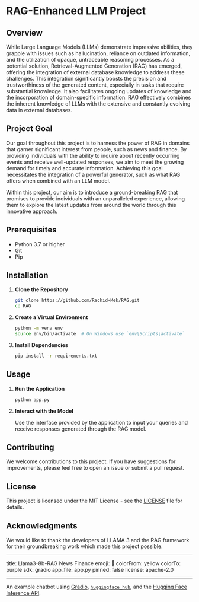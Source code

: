 # RAG-Enhanced LLM Project

## Overview

While Large Language Models (LLMs) demonstrate impressive abilities, they grapple with issues such as hallucination, reliance on outdated information, and the utilization of opaque, untraceable reasoning processes. As a potential solution, Retrieval-Augmented Generation (RAG) has emerged, offering the integration of external database knowledge to address these challenges. This integration significantly boosts the precision and trustworthiness of the generated content, especially in tasks that require substantial knowledge. It also facilitates ongoing updates of knowledge and the incorporation of domain-specific information. RAG effectively combines the inherent knowledge of LLMs with the extensive and constantly evolving data in external databases.

## Project Goal

Our goal throughout this project is to harness the power of RAG in domains that garner significant interest from people, such as news and finance. By providing individuals with the ability to inquire about recently occurring events and receive well-updated responses, we aim to meet the growing demand for timely and accurate information. Achieving this goal necessitates the integration of a powerful generator, such as what RAG offers when combined with an LLM model.

Within this project, our aim is to introduce a ground-breaking RAG that promises to provide individuals with an unparalleled experience, allowing them to explore the latest updates from around the world through this innovative approach.

## Prerequisites

- Python 3.7 or higher
- Git
- Pip

## Installation

1. **Clone the Repository**

   ```sh
   git clone https://github.com/Rachid-Mek/RAG.git
   cd RAG
   ```

2. **Create a Virtual Environment**

   ```sh
   python -m venv env
   source env/bin/activate  # On Windows use `env\Scripts\activate`
   ```

3. **Install Dependencies**

   ```sh
   pip install -r requirements.txt
   ```

## Usage

1. **Run the Application**

   ```sh
   python app.py
   ```

2. **Interact with the Model**

   Use the interface provided by the application to input your queries and receive responses generated through the RAG model.

## Contributing

We welcome contributions to this project. If you have suggestions for improvements, please feel free to open an issue or submit a pull request.

## License

This project is licensed under the MIT License - see the [LICENSE](LICENSE) file for details.

## Acknowledgments

We would like to thank the developers of LLAMA 3 and the RAG framework for their groundbreaking work which made this project possible.

---

title: Llama3-8b-RAG News Finance
emoji: 💬
colorFrom: yellow
colorTo: purple
sdk: gradio
app_file: app.py
pinned: false
license: apache-2.0

---

An example chatbot using [Gradio](https://gradio.app), [`huggingface_hub`](https://huggingface.co/docs/huggingface_hub/v0.22.2/en/index), and the [Hugging Face Inference API](https://huggingface.co/docs/api-inference/index).
